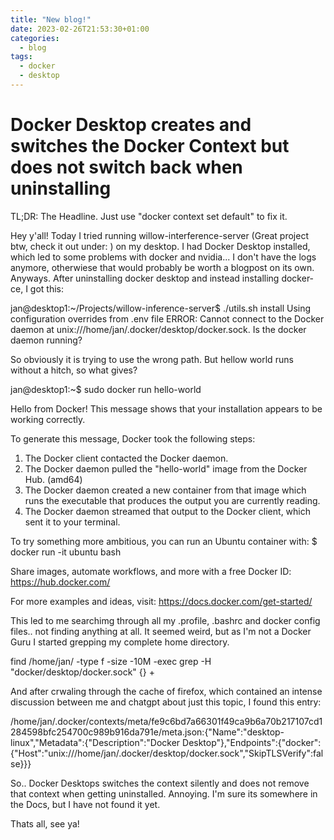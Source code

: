 ```yaml
---
title: "New blog!"
date: 2023-02-26T21:53:30+01:00
categories:
  - blog
tags:
  - docker
  - desktop
---
```


# Docker Desktop creates and switches the Docker Context but does not switch back when uninstalling

TL;DR: The Headline. Just use "docker context set default" to fix it.

Hey y'all! Today I tried running willow-interference-server (Great project btw, check it out under: ) on my desktop. I had Docker Desktop installed, which led to some problems with docker and nvidia... I don't have the logs anymore, otherwiese that would probably be worth a blogpost on its own.
Anyways. After uninstalling docker desktop and instead installing docker-ce, I got this:

jan@desktop1:~/Projects/willow-inference-server$ ./utils.sh install
Using configuration overrides from .env file
ERROR: Cannot connect to the Docker daemon at unix:///home/jan/.docker/desktop/docker.sock. Is the docker daemon running?

So obviously it is trying to use the wrong path. But hellow world runs without a hitch, so what gives?

jan@desktop1:~$ sudo docker run hello-world

Hello from Docker!
This message shows that your installation appears to be working correctly.

To generate this message, Docker took the following steps:
 1. The Docker client contacted the Docker daemon.
 2. The Docker daemon pulled the "hello-world" image from the Docker Hub.
    (amd64)
 3. The Docker daemon created a new container from that image which runs the
    executable that produces the output you are currently reading.
 4. The Docker daemon streamed that output to the Docker client, which sent it
    to your terminal.

To try something more ambitious, you can run an Ubuntu container with:
 $ docker run -it ubuntu bash

Share images, automate workflows, and more with a free Docker ID:
 https://hub.docker.com/

For more examples and ideas, visit:
 https://docs.docker.com/get-started/


This led to me searchimg through all my .profile, .bashrc and docker config files.. not finding anything at all. It seemed weird, but as I'm not a Docker Guru I started grepping my complete home directory.

find /home/jan/ -type f -size -10M -exec grep -H "docker/desktop/docker.sock" {} +

And after crwaling through the cache of firefox, which contained an intense discussion between me and chatgpt about just this topic, I found this entry:

/home/jan/.docker/contexts/meta/fe9c6bd7a66301f49ca9b6a70b217107cd1284598bfc254700c989b916da791e/meta.json:{"Name":"desktop-linux","Metadata":{"Description":"Docker Desktop"},"Endpoints":{"docker":{"Host":"unix:///home/jan/.docker/desktop/docker.sock","SkipTLSVerify":false}}}

So.. Docker Desktops switches the context silently and does not remove that context when getting uninstalled. Annoying. I'm sure its somewhere in the Docs, but I have not found it yet.

Thats all, see ya!
